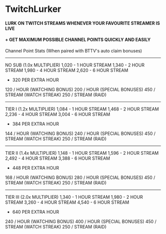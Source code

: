 # TwitchLurker

#### LURK ON TWITCH STREAMS WHENEVER YOUR FAVOURITE STREAMER IS LIVE
#### + GET MAXIMUM POSSIBLE CHANNEL POINTS QUICKLY AND EASILY


Channel Point Stats
(When paired with BTTV's auto claim bonuses)

-----------------

NO SUB (1.0x MULTIPLIER)
1,020 - 1 HOUR STREAM
1,340 - 2 HOUR STREAM
1,980 - 4 HOUR STREAM
2,620 - 6 HOUR STREAM
+ 320 PER EXTRA HOUR

120 / HOUR (WATCHING BONUS)
200 / HOUR (SPECIAL BONUSES)
450 / STREAM (WATCH STREAK)
250 / STREAM (RAID)

-----------------

TIER I (1.2x MULTIPLIER)
1,084 - 1 HOUR STREAM
1,468 - 2 HOUR STREAM
2,236 - 4 HOUR STREAM
3,004 - 6 HOUR STREAM
+ 384 PER EXTRA HOUR

144 / HOUR (WATCHING BONUS)
240 / HOUR (SPECIAL BONUSES)
450 / STREAM (WATCH STREAK)
250 / STREAM (RAID)

-----------------

TIER II (1.4x MULTIPLIER)
1,148 - 1 HOUR STREAM
1,596 - 2 HOUR STREAM
2,492 - 4 HOUR STREAM
3,388 - 6 HOUR STREAM
+ 448 PER EXTRA HOUR

168 / HOUR (WATCHING BONUS)
280 / HOUR (SPECIAL BONUSES)
450 / STREAM (WATCH STREAK)
250 / STREAM (RAID)

-----------------

TIER III (2.0x MULTIPLIER)
1,340 - 1 HOUR STREAM
1,980 - 2 HOUR STREAM
3,260 - 4 HOUR STREAM
4,540 - 6 HOUR STREAM
+ 640 PER EXTRA HOUR

240 / HOUR (WATCHING BONUS)
400 / HOUR (SPECIAL BONUSES)
450 / STREAM (WATCH STREAK)
250 / STREAM (RAID)
